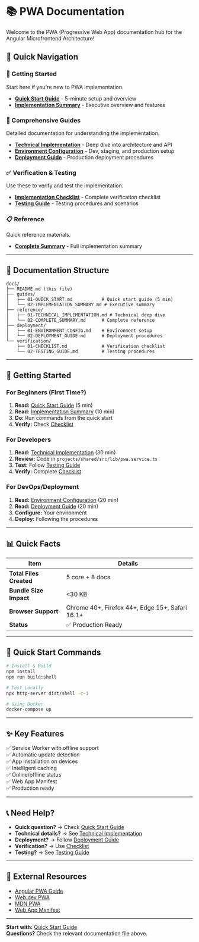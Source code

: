 # 📚 PWA Documentation

Welcome to the PWA (Progressive Web App) documentation hub for the Angular Microfrontend Architecture!

## 📑 Quick Navigation

### 🚀 Getting Started
Start here if you're new to PWA implementation.
- **[Quick Start Guide](./guides/01-QUICK_START.md)** - 5-minute setup and overview
- **[Implementation Summary](./guides/02-IMPLEMENTATION_SUMMARY.md)** - Executive overview and features

### 📖 Comprehensive Guides
Detailed documentation for understanding the implementation.
- **[Technical Implementation](./reference/01-TECHNICAL_IMPLEMENTATION.md)** - Deep dive into architecture and API
- **[Environment Configuration](./deployment/01-ENVIRONMENT_CONFIG.md)** - Dev, staging, and production setup
- **[Deployment Guide](./deployment/02-DEPLOYMENT_GUIDE.md)** - Production deployment procedures

### ✅ Verification & Testing
Use these to verify and test the implementation.
- **[Implementation Checklist](./verification/01-CHECKLIST.md)** - Complete verification checklist
- **[Testing Guide](./verification/02-TESTING_GUIDE.md)** - Testing procedures and scenarios

### 📋 Reference
Quick reference materials.
- **[Complete Summary](./reference/02-COMPLETE_SUMMARY.md)** - Full implementation summary

---

## 📁 Documentation Structure

```
docs/
├── README.md (this file)
├── guides/
│   ├── 01-QUICK_START.md           # Quick start guide (5 min)
│   └── 02-IMPLEMENTATION_SUMMARY.md # Executive summary
├── reference/
│   ├── 01-TECHNICAL_IMPLEMENTATION.md # Technical deep dive
│   └── 02-COMPLETE_SUMMARY.md      # Complete reference
├── deployment/
│   ├── 01-ENVIRONMENT_CONFIG.md    # Environment setup
│   └── 02-DEPLOYMENT_GUIDE.md      # Deployment procedures
└── verification/
    ├── 01-CHECKLIST.md             # Verification checklist
    └── 02-TESTING_GUIDE.md         # Testing procedures
```

---

## 🎯 Getting Started

### For Beginners (First Time?)
1. **Read:** [Quick Start Guide](./guides/01-QUICK_START.md) (5 min)
2. **Read:** [Implementation Summary](./guides/02-IMPLEMENTATION_SUMMARY.md) (10 min)
3. **Do:** Run commands from the quick start
4. **Verify:** Check [Checklist](./verification/01-CHECKLIST.md)

### For Developers
1. **Read:** [Technical Implementation](./reference/01-TECHNICAL_IMPLEMENTATION.md) (30 min)
2. **Review:** Code in `projects/shared/src/lib/pwa.service.ts`
3. **Test:** Follow [Testing Guide](./verification/02-TESTING_GUIDE.md)
4. **Verify:** Complete [Checklist](./verification/01-CHECKLIST.md)

### For DevOps/Deployment
1. **Read:** [Environment Configuration](./deployment/01-ENVIRONMENT_CONFIG.md) (20 min)
2. **Read:** [Deployment Guide](./deployment/02-DEPLOYMENT_GUIDE.md) (20 min)
3. **Configure:** Your environment
4. **Deploy:** Following the procedures

---

## 📊 Quick Facts

| Item | Details |
|------|---------|
| **Total Files Created** | 5 core + 8 docs |
| **Bundle Size Impact** | <30 KB |
| **Browser Support** | Chrome 40+, Firefox 44+, Edge 15+, Safari 16.1+ |
| **Status** | ✅ Production Ready |

---

## 🚀 Quick Start Commands

```bash
# Install & Build
npm install
npm run build:shell

# Test Locally
npx http-server dist/shell -c-1

# Using Docker
docker-compose up
```

---

## ✨ Key Features

✅ Service Worker with offline support  
✅ Automatic update detection  
✅ App installation on devices  
✅ Intelligent caching  
✅ Online/offline status  
✅ Web App Manifest  
✅ Production ready

---

## 📞 Need Help?

- **Quick question?** → Check [Quick Start Guide](./guides/01-QUICK_START.md)
- **Technical details?** → See [Technical Implementation](./reference/01-TECHNICAL_IMPLEMENTATION.md)
- **Deployment?** → Follow [Deployment Guide](./deployment/02-DEPLOYMENT_GUIDE.md)
- **Verification?** → Use [Checklist](./verification/01-CHECKLIST.md)
- **Testing?** → See [Testing Guide](./verification/02-TESTING_GUIDE.md)

---

## 🔗 External Resources

- [Angular PWA Guide](https://angular.io/guide/service-worker-intro)
- [Web.dev PWA](https://web.dev/progressive-web-apps/)
- [MDN PWA](https://developer.mozilla.org/en-US/docs/Web/Progressive_web_apps)
- [Web App Manifest](https://www.w3.org/TR/appmanifest/)

---

**Start with:** [Quick Start Guide](./guides/01-QUICK_START.md)  
**Questions?** Check the relevant documentation file above.
